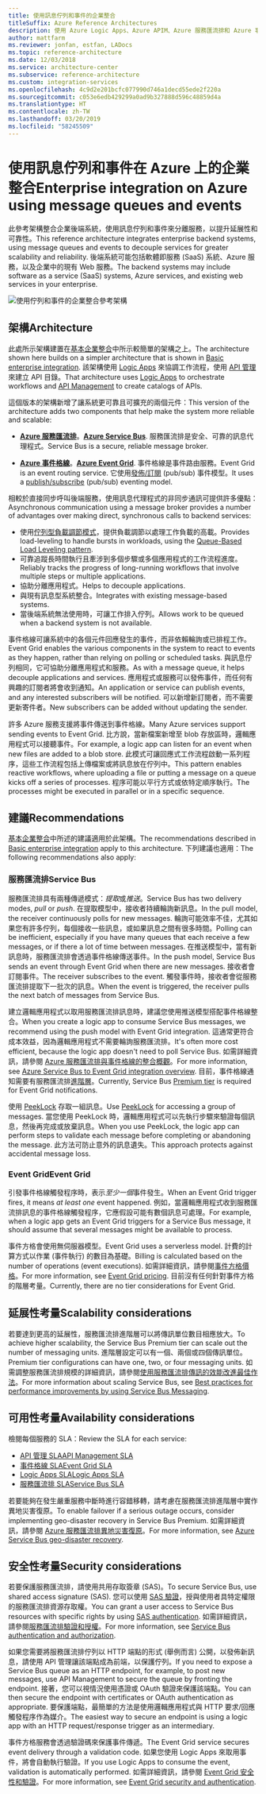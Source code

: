 ```yaml
---
title: 使用訊息佇列和事件的企業整合
titleSuffix: Azure Reference Architectures
description: 使用 Azure Logic Apps、Azure APIM、Azure 服務匯流排和 Azure 事件方格來實作企業整合模式的建議架構。
author: mattfarm
ms.reviewer: jonfan, estfan, LADocs
ms.topic: reference-architecture
ms.date: 12/03/2018
ms.service: architecture-center
ms.subservice: reference-architecture
ms.custom: integration-services
ms.openlocfilehash: 4c9d2e201bcfc077990d746a1decd55ede2f220a
ms.sourcegitcommit: c053e6edb429299a0ad9b327888d596c48859d4a
ms.translationtype: HT
ms.contentlocale: zh-TW
ms.lasthandoff: 03/20/2019
ms.locfileid: "58245509"
---
```

# <a name="enterprise-integration-on-azure-using-message-queues-and-events"></a><span data-ttu-id="f199c-103">使用訊息佇列和事件在 Azure 上的企業整合</span><span class="sxs-lookup"><span data-stu-id="f199c-103">Enterprise integration on Azure using message queues and events</span></span>

<span data-ttu-id="f199c-104">此參考架構整合企業後端系統，使用訊息佇列和事件來分離服務，以提升延展性和可靠性。</span><span class="sxs-lookup"><span data-stu-id="f199c-104">This reference architecture integrates enterprise backend systems, using message queues and events to decouple services for greater scalability and reliability.</span></span> <span data-ttu-id="f199c-105">後端系統可能包括軟體即服務 (SaaS) 系統、Azure 服務，以及企業中的現有 Web 服務。</span><span class="sxs-lookup"><span data-stu-id="f199c-105">The backend systems may include software as a service (SaaS) systems, Azure services, and existing web services in your enterprise.</span></span>

![使用佇列和事件的企業整合參考架構](./_images/enterprise-integration-queues-events.png)

## <a name="architecture"></a><span data-ttu-id="f199c-107">架構</span><span class="sxs-lookup"><span data-stu-id="f199c-107">Architecture</span></span>

<span data-ttu-id="f199c-108">此處所示架構建置在[基本企業整合][basic-enterprise-integration]中所示較簡單的架構之上。</span><span class="sxs-lookup"><span data-stu-id="f199c-108">The architecture shown here builds on a simpler architecture that is shown in [Basic enterprise integration][basic-enterprise-integration].</span></span> <span data-ttu-id="f199c-109">該架構使用 [Logic Apps][logic-apps] 來協調工作流程，使用 [API 管理][apim]來建立 API 目錄。</span><span class="sxs-lookup"><span data-stu-id="f199c-109">That architecture uses [Logic Apps][logic-apps] to orchestrate workflows and [API Management][apim] to create catalogs of APIs.</span></span>

<span data-ttu-id="f199c-110">這個版本的架構新增了讓系統更可靠且可擴充的兩個元件：</span><span class="sxs-lookup"><span data-stu-id="f199c-110">This version of the architecture adds two components that help make the system more reliable and scalable:</span></span>

- <span data-ttu-id="f199c-111">**[Azure 服務匯流排][service-bus]**。</span><span class="sxs-lookup"><span data-stu-id="f199c-111">**[Azure Service Bus][service-bus]**.</span></span> <span data-ttu-id="f199c-112">服務匯流排是安全、可靠的訊息代理程式。</span><span class="sxs-lookup"><span data-stu-id="f199c-112">Service Bus is a secure, reliable message broker.</span></span>

- <span data-ttu-id="f199c-113">**[Azure 事件格線][event-grid]**。</span><span class="sxs-lookup"><span data-stu-id="f199c-113">**[Azure Event Grid][event-grid]**.</span></span> <span data-ttu-id="f199c-114">事件格線是事件路由服務。</span><span class="sxs-lookup"><span data-stu-id="f199c-114">Event Grid is an event routing service.</span></span> <span data-ttu-id="f199c-115">它使用[發佈/訂閱](../../patterns/publisher-subscriber.md) (pub/sub) 事件模型。</span><span class="sxs-lookup"><span data-stu-id="f199c-115">It uses a [publish/subscribe](../../patterns/publisher-subscriber.md) (pub/sub) eventing model.</span></span>

<span data-ttu-id="f199c-116">相較於直接同步呼叫後端服務，使用訊息代理程式的非同步通訊可提供許多優點：</span><span class="sxs-lookup"><span data-stu-id="f199c-116">Asynchronous communication using a message broker provides a number of advantages over making direct, synchronous calls to backend services:</span></span>

- <span data-ttu-id="f199c-117">使用[佇列型負載調節模式](../../patterns/queue-based-load-leveling.md)，提供負載調節以處理工作負載的高載。</span><span class="sxs-lookup"><span data-stu-id="f199c-117">Provides load-leveling to handle bursts in workloads, using the [Queue-Based Load Leveling pattern](../../patterns/queue-based-load-leveling.md).</span></span>
- <span data-ttu-id="f199c-118">可靠追蹤長時間執行且牽涉到多個步驟或多個應用程式的工作流程進度。</span><span class="sxs-lookup"><span data-stu-id="f199c-118">Reliably tracks the progress of long-running workflows that involve multiple steps or multiple applications.</span></span>
- <span data-ttu-id="f199c-119">協助分離應用程式。</span><span class="sxs-lookup"><span data-stu-id="f199c-119">Helps to decouple applications.</span></span>
- <span data-ttu-id="f199c-120">與現有訊息型系統整合。</span><span class="sxs-lookup"><span data-stu-id="f199c-120">Integrates with existing message-based systems.</span></span>
- <span data-ttu-id="f199c-121">當後端系統無法使用時，可讓工作排入佇列。</span><span class="sxs-lookup"><span data-stu-id="f199c-121">Allows work to be queued when a backend system is not available.</span></span>

<span data-ttu-id="f199c-122">事件格線可讓系統中的各個元件回應發生的事件，而非依賴輪詢或已排程工作。</span><span class="sxs-lookup"><span data-stu-id="f199c-122">Event Grid enables the various components in the system to react to events as they happen, rather than relying on polling or scheduled tasks.</span></span> <span data-ttu-id="f199c-123">與訊息佇列相同，它可協助分離應用程式和服務。</span><span class="sxs-lookup"><span data-stu-id="f199c-123">As with a message queue, it helps decouple applications and services.</span></span> <span data-ttu-id="f199c-124">應用程式或服務可以發佈事件，而任何有興趣的訂閱者將會收到通知。</span><span class="sxs-lookup"><span data-stu-id="f199c-124">An application or service can publish events, and any interested subscribers will be notified.</span></span> <span data-ttu-id="f199c-125">可以新增新訂閱者，而不需要更新寄件者。</span><span class="sxs-lookup"><span data-stu-id="f199c-125">New subscribers can be added without updating the sender.</span></span>

<span data-ttu-id="f199c-126">許多 Azure 服務支援將事件傳送到事件格線。</span><span class="sxs-lookup"><span data-stu-id="f199c-126">Many Azure services support sending events to Event Grid.</span></span> <span data-ttu-id="f199c-127">比方說，當新檔案新增至 blob 存放區時，邏輯應用程式可以接聽事件。</span><span class="sxs-lookup"><span data-stu-id="f199c-127">For example, a logic app can listen for an event when new files are added to a blob store.</span></span> <span data-ttu-id="f199c-128">此模式可讓回應式工作流程啟動一系列程序，這些工作流程包括上傳檔案或將訊息放在佇列中。</span><span class="sxs-lookup"><span data-stu-id="f199c-128">This pattern enables reactive workflows, where uploading a file or putting a message on a queue kicks off a series of processes.</span></span> <span data-ttu-id="f199c-129">程序可能以平行方式或依特定順序執行。</span><span class="sxs-lookup"><span data-stu-id="f199c-129">The processes might be executed in parallel or in a specific sequence.</span></span>

## <a name="recommendations"></a><span data-ttu-id="f199c-130">建議</span><span class="sxs-lookup"><span data-stu-id="f199c-130">Recommendations</span></span>

<span data-ttu-id="f199c-131">[基本企業整合][basic-enterprise-integration]中所述的建議適用於此架構。</span><span class="sxs-lookup"><span data-stu-id="f199c-131">The recommendations described in [Basic enterprise integration][basic-enterprise-integration] apply to this architecture.</span></span> <span data-ttu-id="f199c-132">下列建議也適用：</span><span class="sxs-lookup"><span data-stu-id="f199c-132">The following recommendations also apply:</span></span>

### <a name="service-bus"></a><span data-ttu-id="f199c-133">服務匯流排</span><span class="sxs-lookup"><span data-stu-id="f199c-133">Service Bus</span></span>

<span data-ttu-id="f199c-134">服務匯流排具有兩種傳遞模式：*提取*或*推送*。</span><span class="sxs-lookup"><span data-stu-id="f199c-134">Service Bus has two delivery modes, *pull* or *push*.</span></span> <span data-ttu-id="f199c-135">在提取模型中，接收者持續輪詢新訊息。</span><span class="sxs-lookup"><span data-stu-id="f199c-135">In the pull model, the receiver continuously polls for new messages.</span></span> <span data-ttu-id="f199c-136">輪詢可能效率不佳，尤其如果您有許多佇列，每個接收一些訊息，或如果訊息之間有很多時間。</span><span class="sxs-lookup"><span data-stu-id="f199c-136">Polling can be inefficient, especially if you have many queues that each receive a few messages, or if there a lot of time between messages.</span></span> <span data-ttu-id="f199c-137">在推送模型中，當有新訊息時，服務匯流排會透過事件格線傳送事件。</span><span class="sxs-lookup"><span data-stu-id="f199c-137">In the push model, Service Bus sends an event through Event Grid when there are new messages.</span></span> <span data-ttu-id="f199c-138">接收者會訂閱事件。</span><span class="sxs-lookup"><span data-stu-id="f199c-138">The receiver subscribes to the event.</span></span> <span data-ttu-id="f199c-139">觸發事件時，接收者會從服務匯流排提取下一批次的訊息。</span><span class="sxs-lookup"><span data-stu-id="f199c-139">When the event is triggered, the receiver pulls the next batch of messages from Service Bus.</span></span>

<span data-ttu-id="f199c-140">建立邏輯應用程式以取用服務匯流排訊息時，建議您使用推送模型搭配事件格線整合。</span><span class="sxs-lookup"><span data-stu-id="f199c-140">When you create a logic app to consume Service Bus messages, we recommend using the push model with Event Grid integration.</span></span> <span data-ttu-id="f199c-141">這通常更符合成本效益，因為邏輯應用程式不需要輪詢服務匯流排。</span><span class="sxs-lookup"><span data-stu-id="f199c-141">It's often more cost efficient, because the logic app doesn't need to poll Service Bus.</span></span> <span data-ttu-id="f199c-142">如需詳細資訊，請參閱 [Azure 服務匯流排與事件格線的整合概觀](/azure/service-bus-messaging/service-bus-to-event-grid-integration-concept)。</span><span class="sxs-lookup"><span data-stu-id="f199c-142">For more information, see [Azure Service Bus to Event Grid integration overview](/azure/service-bus-messaging/service-bus-to-event-grid-integration-concept).</span></span> <span data-ttu-id="f199c-143">目前，事件格線通知需要有服務匯流排[進階層](https://azure.microsoft.com/pricing/details/service-bus/)。</span><span class="sxs-lookup"><span data-stu-id="f199c-143">Currently, Service Bus [Premium tier](https://azure.microsoft.com/pricing/details/service-bus/) is required for Event Grid notifications.</span></span>

<span data-ttu-id="f199c-144">使用 [PeekLock](/azure/service-bus-messaging/service-bus-messaging-overview#queues) 存取一組訊息。</span><span class="sxs-lookup"><span data-stu-id="f199c-144">Use [PeekLock](/azure/service-bus-messaging/service-bus-messaging-overview#queues) for accessing a group of messages.</span></span> <span data-ttu-id="f199c-145">當您使用 PeekLock 時，邏輯應用程式可以先執行步驟來驗證每個訊息，然後再完成或放棄訊息。</span><span class="sxs-lookup"><span data-stu-id="f199c-145">When you use PeekLock, the logic app can perform steps to validate each message before completing or abandoning the message.</span></span> <span data-ttu-id="f199c-146">此方法可防止意外的訊息遺失。</span><span class="sxs-lookup"><span data-stu-id="f199c-146">This approach protects against accidental message loss.</span></span>

### <a name="event-grid"></a><span data-ttu-id="f199c-147">Event Grid</span><span class="sxs-lookup"><span data-stu-id="f199c-147">Event Grid</span></span>

<span data-ttu-id="f199c-148">引發事件格線觸發程序時，表示*至少一個*事件發生。</span><span class="sxs-lookup"><span data-stu-id="f199c-148">When an Event Grid trigger fires, it means *at least one* event happened.</span></span> <span data-ttu-id="f199c-149">例如，當邏輯應用程式收到服務匯流排訊息的事件格線觸發程序，它應假設可能有數個訊息可處理。</span><span class="sxs-lookup"><span data-stu-id="f199c-149">For example, when a logic app gets an Event Grid triggers for a Service Bus message, it should assume that several messages might be available to process.</span></span>

<span data-ttu-id="f199c-150">事件方格會使用無伺服器模型。</span><span class="sxs-lookup"><span data-stu-id="f199c-150">Event Grid uses a serverless model.</span></span> <span data-ttu-id="f199c-151">計費的計算方式以作業 (事件執行) 的數目為基礎。</span><span class="sxs-lookup"><span data-stu-id="f199c-151">Billing is calculated based on the number of operations (event executions).</span></span> <span data-ttu-id="f199c-152">如需詳細資訊，請參閱[事件方格價格](https://azure.microsoft.com/pricing/details/event-grid/)。</span><span class="sxs-lookup"><span data-stu-id="f199c-152">For more information, see [Event Grid pricing](https://azure.microsoft.com/pricing/details/event-grid/).</span></span> <span data-ttu-id="f199c-153">目前沒有任何針對事件方格的階層考量。</span><span class="sxs-lookup"><span data-stu-id="f199c-153">Currently, there are no tier considerations for Event Grid.</span></span>

## <a name="scalability-considerations"></a><span data-ttu-id="f199c-154">延展性考量</span><span class="sxs-lookup"><span data-stu-id="f199c-154">Scalability considerations</span></span>

<span data-ttu-id="f199c-155">若要達到更高的延展性，服務匯流排進階層可以將傳訊單位數目相應放大。</span><span class="sxs-lookup"><span data-stu-id="f199c-155">To achieve higher scalability, the Service Bus Premium tier can scale out the number of messaging units.</span></span> <span data-ttu-id="f199c-156">進階層設定可以有一個、兩個或四個傳訊單位。</span><span class="sxs-lookup"><span data-stu-id="f199c-156">Premium tier configurations can have one, two, or four messaging units.</span></span> <span data-ttu-id="f199c-157">如需調整服務匯流排規模的詳細資訊，請參閱[使用服務匯流排傳訊的效能改進最佳作法](/azure/service-bus-messaging/service-bus-performance-improvements)。</span><span class="sxs-lookup"><span data-stu-id="f199c-157">For more information about scaling Service Bus, see [Best practices for performance improvements by using Service Bus Messaging](/azure/service-bus-messaging/service-bus-performance-improvements).</span></span>

## <a name="availability-considerations"></a><span data-ttu-id="f199c-158">可用性考量</span><span class="sxs-lookup"><span data-stu-id="f199c-158">Availability considerations</span></span>

<span data-ttu-id="f199c-159">檢閱每個服務的 SLA：</span><span class="sxs-lookup"><span data-stu-id="f199c-159">Review the SLA for each service:</span></span>

- <span data-ttu-id="f199c-160">[API 管理 SLA][apim-sla]</span><span class="sxs-lookup"><span data-stu-id="f199c-160">[API Management SLA][apim-sla]</span></span>
- <span data-ttu-id="f199c-161">[事件格線 SLA][event-grid-sla]</span><span class="sxs-lookup"><span data-stu-id="f199c-161">[Event Grid SLA][event-grid-sla]</span></span>
- <span data-ttu-id="f199c-162">[Logic Apps SLA][logic-apps-sla]</span><span class="sxs-lookup"><span data-stu-id="f199c-162">[Logic Apps SLA][logic-apps-sla]</span></span>
- <span data-ttu-id="f199c-163">[服務匯流排 SLA][sb-sla]</span><span class="sxs-lookup"><span data-stu-id="f199c-163">[Service Bus SLA][sb-sla]</span></span>

<span data-ttu-id="f199c-164">若要能夠在發生嚴重服務中斷時進行容錯移轉，請考慮在服務匯流排進階層中實作異地災害復原。</span><span class="sxs-lookup"><span data-stu-id="f199c-164">To enable failover if a serious outage occurs, consider implementing geo-disaster recovery in Service Bus Premium.</span></span> <span data-ttu-id="f199c-165">如需詳細資訊，請參閱 [Azure 服務匯流排異地災害復原](/azure/service-bus-messaging/service-bus-geo-dr)。</span><span class="sxs-lookup"><span data-stu-id="f199c-165">For more information, see [Azure Service Bus geo-disaster recovery](/azure/service-bus-messaging/service-bus-geo-dr).</span></span>

## <a name="security-considerations"></a><span data-ttu-id="f199c-166">安全性考量</span><span class="sxs-lookup"><span data-stu-id="f199c-166">Security considerations</span></span>

<span data-ttu-id="f199c-167">若要保護服務匯流排，請使用共用存取簽章 (SAS)。</span><span class="sxs-lookup"><span data-stu-id="f199c-167">To secure Service Bus, use shared access signature (SAS).</span></span> <span data-ttu-id="f199c-168">您可以使用 [SAS 驗證](/azure/service-bus-messaging/service-bus-sas)，授與使用者具特定權限的服務匯流排資源存取權。</span><span class="sxs-lookup"><span data-stu-id="f199c-168">You can grant a user access to Service Bus resources with specific rights by using [SAS authentication](/azure/service-bus-messaging/service-bus-sas).</span></span> <span data-ttu-id="f199c-169">如需詳細資訊，請參閱[服務匯流排驗證和授權](/azure/service-bus-messaging/service-bus-authentication-and-authorization)。</span><span class="sxs-lookup"><span data-stu-id="f199c-169">For more information, see [Service Bus authentication and authorization](/azure/service-bus-messaging/service-bus-authentication-and-authorization).</span></span>

<span data-ttu-id="f199c-170">如果您需要將服務匯流排佇列以 HTTP 端點的形式 (舉例而言) 公開，以發佈新訊息，請使用 API 管理讓該端點成為前端，以保護佇列。</span><span class="sxs-lookup"><span data-stu-id="f199c-170">If you need to expose a Service Bus queue as an HTTP endpoint, for example, to post new messages, use API Management to secure the queue by fronting the endpoint.</span></span> <span data-ttu-id="f199c-171">接著，您可以視情況使用憑證或 OAuth 驗證來保護該端點。</span><span class="sxs-lookup"><span data-stu-id="f199c-171">You can then secure the endpoint with certificates or OAuth authentication as appropriate.</span></span> <span data-ttu-id="f199c-172">要保護端點，最簡單的方法是使用邏輯應用程式與 HTTP 要求/回應觸發程序作為媒介。</span><span class="sxs-lookup"><span data-stu-id="f199c-172">The easiest way to secure an endpoint is using a logic app with an HTTP request/response trigger as an intermediary.</span></span>

<span data-ttu-id="f199c-173">事件方格服務會透過驗證碼來保護事件傳遞。</span><span class="sxs-lookup"><span data-stu-id="f199c-173">The Event Grid service secures event delivery through a validation code.</span></span> <span data-ttu-id="f199c-174">如果您使用 Logic Apps 來取用事件，將會自動執行驗證。</span><span class="sxs-lookup"><span data-stu-id="f199c-174">If you use Logic Apps to consume the event, validation is automatically performed.</span></span> <span data-ttu-id="f199c-175">如需詳細資訊，請參閱 [Event Grid 安全性和驗證](/azure/event-grid/security-authentication)。</span><span class="sxs-lookup"><span data-stu-id="f199c-175">For more information, see [Event Grid security and authentication](/azure/event-grid/security-authentication).</span></span>

[apim]: /azure/api-management
[apim-sla]: https://azure.microsoft.com/support/legal/sla/api-management/
[event-grid]: /azure/event-grid/
[event-grid-sla]: https://azure.microsoft.com/support/legal/sla/event-grid
[logic-apps]: /azure/logic-apps/logic-apps-overview
[logic-apps-sla]: https://azure.microsoft.com/support/legal/sla/logic-apps
[sb-sla]: https://azure.microsoft.com/support/legal/sla/service-bus/
[service-bus]: /azure/service-bus-messaging/
[basic-enterprise-integration]: ./basic-enterprise-integration.md
